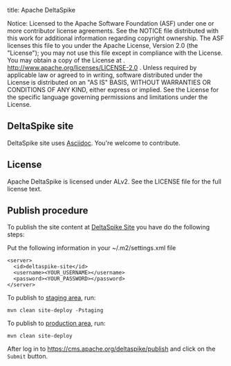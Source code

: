 title: Apache DeltaSpike

Notice:    Licensed to the Apache Software Foundation (ASF) under one
           or more contributor license agreements.  See the NOTICE file
           distributed with this work for additional information
           regarding copyright ownership.  The ASF licenses this file
           to you under the Apache License, Version 2.0 (the
           "License"); you may not use this file except in compliance
           with the License.  You may obtain a copy of the License at
           .
             http://www.apache.org/licenses/LICENSE-2.0
           .
           Unless required by applicable law or agreed to in writing,
           software distributed under the License is distributed on an
           "AS IS" BASIS, WITHOUT WARRANTIES OR CONDITIONS OF ANY
           KIND, either express or implied.  See the License for the
           specific language governing permissions and limitations
           under the License.

DeltaSpike site
---------------

DeltaSpike site uses [Asciidoc](http://www.methods.co.nz/asciidoc/). You're welcome to contribute.

License
-------
Apache DeltaSpike is licensed under ALv2.
See the LICENSE file for the full license text.

Publish procedure
-----------------

To publish the site content at [DeltaSpike Site](http://deltaspike.apache.org/) you have do the following steps:

Put the following information in your ~/.m2/settings.xml file

    <server>
      <id>deltaspike-site</id>
      <username><YOUR_USERNAME></username>
      <password><YOUR_PASSWORD></password>
    </server>

To publish to [staging area](http://deltaspike.apache.org/staging/), run:

    mvn clean site-deploy -Pstaging

To publish to [production area](http://deltaspike.apache.org/), run:

    mvn clean site-deploy

After log in to <https://cms.apache.org/deltaspike/publish> and click on the `Submit` button.

